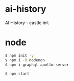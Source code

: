# ai-history

AI History - castle init

# node

```bash
$ npm init -y
$ npm i -D nodemon
$ npm i graphql apollo-server
```

`$ npm start`